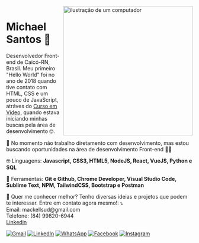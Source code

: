 <img src="https://raw.githubusercontent.com/MicaelliMedeiros/micaellimedeiros/master/image/computer-illustration.png" alt="ilustração de um computador" min-width="350px" max-width="350px" width="350px" align="right">
<h1>Michael Santos 👋</h1>
<p align="left"> 
  Desenvolvedor Front-end de Caicó-RN, Brasil. Meu primeiro "Hello World" foi no ano de 2018 quando tive contato com HTML, CSS e um pouco de JavaScript, atráves do <a href="https://www.youtube.com/cursoemvideo">Curso em Vídeo</a>, quando estava iniciando minhas buscas pela área de desenvolvimento 🤓.<br>
  
  🔭 No momento não trabalho diretamento com desenvolvimento, mas estou buscando oportunidades na área de desenvolvimento Front-end 👨‍💻
</p>

<p align="left">
  🤓 Linguagens: <strong>Javascript, CSS3, HTML5, NodeJS, React, VueJS, Python e SQL</strong>
</p>

<p align="left">
  💼 Ferramentas: <strong>Git e Github, Chrome Developer, Visual Studio Code, Sublime Text, NPM, TailwindCSS, Bootstrap e Postman</strong>
</p>

<p align="left">
  💌 Quer me conhecer melhor? Tenho diversas ideias e projetos que podem te interessar. Entre em contato agora mesmo!: ⤵️<br>
  Email: mackellsud@gmail.com<br>
  Telefone: (84) 99820-6944<br>
  <a href="https://www.linkedin.com/in/michael-santos-d/">Linkedin</a>
</p>

<p align="left">
  <a href="#" title="Gmail">
  <img src="https://img.shields.io/badge/-Gmail-FF0000?style=flat-square&labelColor=FF0000&logo=gmail&logoColor=white&link=mackellsud@gmail.com" alt="Gmail"/></a>
  <a href="#" title="LinkedIn">
  <img src="https://img.shields.io/badge/-Linkedin-0e76a8?style=flat-square&logo=Linkedin&logoColor=white&link=https://www.linkedin.com/in/michael-santos-d/" alt="LinkedIn"/></a>
  <a href="#" title="WhatsApp">
  <img src="https://img.shields.io/badge/-WhatsApp-25d366?style=flat-square&labelColor=25d366&logo=whatsapp&logoColor=white&link=API-DO-SEU-WHATSAPP" alt="WhatsApp"/></a>
  <a href="#" title="Facebook">
  <img src="https://img.shields.io/badge/-Facebook-3b5998?style=flat-square&labelColor=3b5998&logo=facebook&logoColor=white&link=LINK-DO-SEU-FACEBOOK" alt="Facebook"/></a>
  <a href="#" title="Instagram">
  <img src="https://img.shields.io/badge/-Instagram-DF0174?style=flat-square&labelColor=DF0174&logo=instagram&logoColor=white&link=LINK-DO-SEU-INSTAGRAM" alt="Instagram"/></a>
</p>
